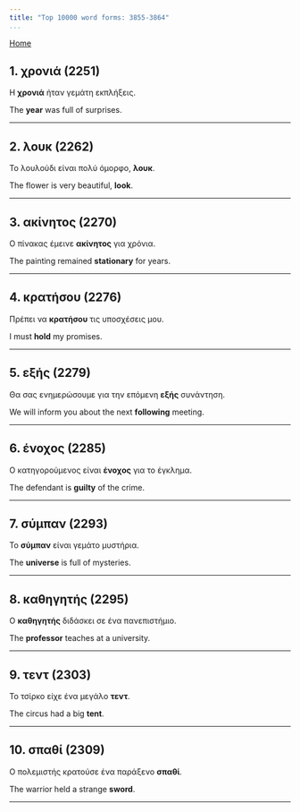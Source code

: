 ```yaml
---
title: "Top 10000 word forms: 3855-3864"
...
```


[Home](./) 

## 1. χρονιά (2251)

Η **χρονιά** ήταν γεμάτη εκπλήξεις.  

The **year** was full of surprises.

---

## 2. λουκ (2262)

Το λουλούδι είναι πολύ όμορφο, **λουκ**.  

The flower is very beautiful, **look**.

---

## 3. ακίνητος (2270)

Ο πίνακας έμεινε **ακίνητος** για χρόνια.  

The painting remained **stationary** for years.

---

## 4. κρατήσου (2276)

Πρέπει να **κρατήσου** τις υποσχέσεις μου.  

I must **hold** my promises.

---

## 5. εξής (2279)

Θα σας ενημερώσουμε για την επόμενη **εξής** συνάντηση.  

We will inform you about the next **following** meeting.

---

## 6. ένοχος (2285)

Ο κατηγορούμενος είναι **ένοχος** για το έγκλημα.

The defendant is **guilty** of the crime.

---

## 7. σύμπαν (2293)

Το **σύμπαν** είναι γεμάτο μυστήρια.

The **universe** is full of mysteries.

---

## 8. καθηγητής (2295)

Ο **καθηγητής** διδάσκει σε ένα πανεπιστήμιο.  

The **professor** teaches at a university.

---

## 9. τεντ (2303)

Το τσίρκο είχε ένα μεγάλο **τεντ**.  

The circus had a big **tent**.

---

## 10. σπαθί (2309)

Ο πολεμιστής κρατούσε ένα παράξενο **σπαθί**.  

The warrior held a strange **sword**.

---

